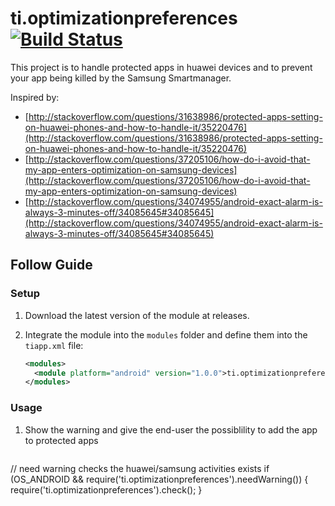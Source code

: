 # ti.optimizationpreferences [![Build Status](https://travis-ci.org/williamrijksen/ti.optimizationpreferences.svg?branch=master)](https://travis-ci.org/williamrijksen/ti.optimizationpreferences)

This project is to handle protected apps in huawei devices and to prevent your app being killed by the Samsung Smartmanager.

Inspired by:

 - [http://stackoverflow.com/questions/31638986/protected-apps-setting-on-huawei-phones-and-how-to-handle-it/35220476](http://stackoverflow.com/questions/31638986/protected-apps-setting-on-huawei-phones-and-how-to-handle-it/35220476)
 - [http://stackoverflow.com/questions/37205106/how-do-i-avoid-that-my-app-enters-optimization-on-samsung-devices](http://stackoverflow.com/questions/37205106/how-do-i-avoid-that-my-app-enters-optimization-on-samsung-devices)
 - [http://stackoverflow.com/questions/34074955/android-exact-alarm-is-always-3-minutes-off/34085645#34085645](http://stackoverflow.com/questions/34074955/android-exact-alarm-is-always-3-minutes-off/34085645#34085645)


## Follow Guide

### Setup

1. Download the latest version of the module at releases.
1. Integrate the module into the `modules` folder and define them into the `tiapp.xml` file:

    ```xml
    <modules>
      <module platform="android" version="1.0.0">ti.optimizationpreferences</module>
    </modules>
    ```

### Usage
1. Show the warning and give the end-user the possiblility to add the app to protected apps

   ```js
// need warning checks the huawei/samsung activities exists
if (OS_ANDROID && require('ti.optimizationpreferences').needWarning()) {
	    require('ti.optimizationpreferences').check();
}
   ```
   